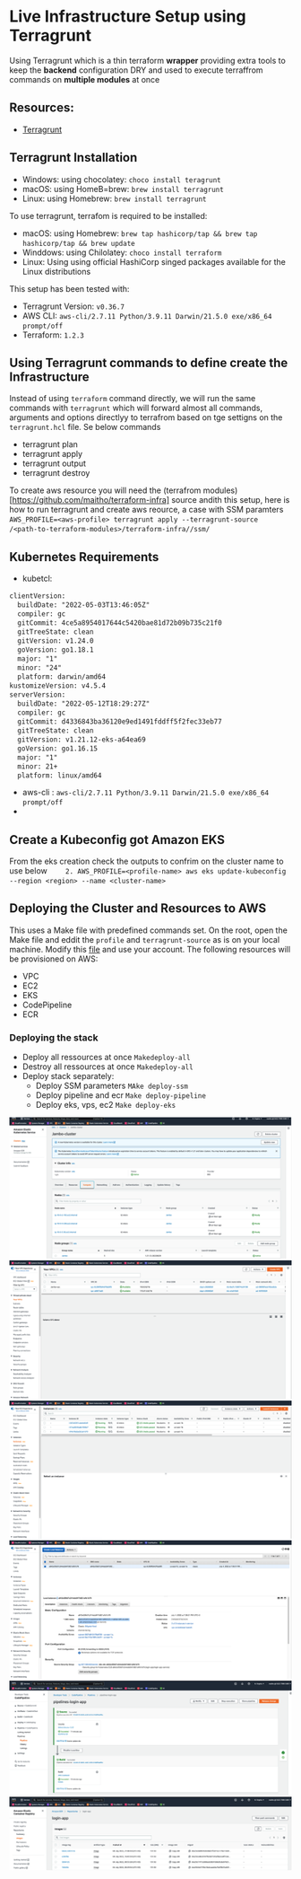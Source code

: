 # Live Infrastructure Setup using Terragrunt

Using Terragrunt which is a thin terraform <b>wrapper</b> providing extra tools to keep the <b>backend</b> configuration DRY and used to execute terraffrom commands on <b>multiple modules</b> at once
## Resources:

- [Terragrunt](https://terragrunt.gruntwork.io/)

## Terragrunt Installation

- Windows: using chocolatey: `choco install teragrunt`
- macOS: using HomeB=brew: `brew install terragrunt`
- Linux: using Homebrew: `brew install terragrunt`

To use terragrunt, terrafom is required to be installed:

- macOS: using Homebrew: `brew tap hashicorp/tap && brew tap hashicorp/tap && brew update`
- Winddows: using Chilolatey: `choco install terraform`
- Linux: Using using official HashiCorp singed packages available for the Linux distributions

This setup has been tested with:

- Terragrunt Version: `v0.36.7`
- AWS CLI:  `aws-cli/2.7.11 Python/3.9.11 Darwin/21.5.0 exe/x86_64 prompt/off`
- Terraform: `1.2.3`

## Using Terragrunt commands to define create the Infrastructure

Instead of using `terraform` command directly, we will run the same commands with `terragrunt` which will forward almost all commands, arguments and options directlyy to terrafrom based on tge settigns on the `terragrunt.hcl` file. Se below commands

- terragrunt plan
- terragrunt apply
- terragrunt output
- terragrunt destroy

To create aws resource you will need the (terrafrom modules)[https://github.com/maitho/terraform-infra] source andith this setup, here is how to run terragrunt and create aws reource, a case with SSM paramters
` AWS_PROFILE=<aws-profile> terragrunt apply --terragrunt-source  /<path-to-terraform-modules>/terraform-infra//ssm/`


## Kubernetes Requirements

- kubetcl:

```
clientVersion:
  buildDate: "2022-05-03T13:46:05Z"
  compiler: gc
  gitCommit: 4ce5a8954017644c5420bae81d72b09b735c21f0
  gitTreeState: clean
  gitVersion: v1.24.0
  goVersion: go1.18.1
  major: "1"
  minor: "24"
  platform: darwin/amd64
kustomizeVersion: v4.5.4
serverVersion:
  buildDate: "2022-05-12T18:29:27Z"
  compiler: gc
  gitCommit: d4336843ba36120e9ed1491fddff5f2fec33eb77
  gitTreeState: clean
  gitVersion: v1.21.12-eks-a64ea69
  goVersion: go1.16.15
  major: "1"
  minor: 21+
  platform: linux/amd64
```

- aws-cli : `aws-cli/2.7.11 Python/3.9.11 Darwin/21.5.0 exe/x86_64 prompt/off`
-

## Create a Kubeconfig got Amazon EKS

From the eks creation check the outputs to confrim on the cluster name to use below
`    2. AWS_PROFILE=<profile-name> aws eks update-kubeconfig --region <region> --name <cluster-name>`

## Deploying the Cluster and Resources to AWS

This uses a Make file with predefined commands set. On the root, open the Make file and eddit the `profile` and `terragrunt-source` as is on your local machine.
Modify this [file](https://github.com/maitho/live-infra/blob/main/eng/account.hcl) and use your account.
The following resources will be provisioned on AWS:

- VPC
- EC2
- EKS
- CodePipeline
- ECR

### Deploying the stack

- Deploy all ressources at once `Makedeploy-all`
- Destroy all ressources at once `Makedeploy-all`
- Deploy stack separately:
  - Deploy SSM parameters `MAke deploy-ssm`
  - Deploy pipeline and ecr `Make deploy-pipeline`
  - Deploy eks, vps, ec2 `Make deploy-eks`

![EKS](images/eks.png)
![VPC](images/vpc.png)
![EC2](images/ec2.png)
![EC2](images/load-balancer.png)
![CodePipeline](images/codepipeline.png)
![ECR](images/ecr.png)
